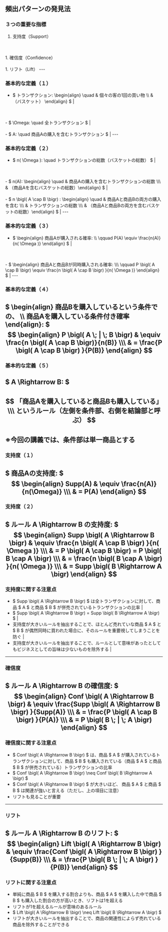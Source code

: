 ## 頻出パターンの発見法
### ３つの重要な指標
1. 支持度（Support）
<br>
<br>
1. 確信度（Confidence）
<br>
<br>
1. リフト（Lift）
---

### 基本的な定義（１）
- $ トランザクション: \begin{align} \quad & 個々の客の1回の買い物 \\\ & （バスケット） \end{align} $ |
<br>
<br>
- $ \Omega: \quad 全トランザクション $ |
<br>
<br>
- $ A: \quad 商品Aの購入を含むトランザクション $ |
---

### 基本的な定義（２）
- $ n( \Omega ): \quad トランザクションの総数（バスケットの総数） $ |
<br>
<br>
- $ n(A): \begin{align} \quad & 商品Aの購入を含むトランザクションの総数 \\\ & （商品Aを含むバスケットの総数）\end{align} $ |
<br>
<br>
- $ n \bigl( A \cap B \bigr) : \begin{align} \quad & 商品Aと商品Bの両方の購入を含む \\\ & トランザクションの総数 \\\ & （商品Aと商品Bの両方を含むバスケットの総数）\end{align} $ |
---

### 基本的な定義（３）
- $ \begin{align} 商品Aが購入される確率: \\\ \qquad P(A) \equiv \frac{n(A)}{n( \Omega )} \end{align} $ |
<br>
<br>
- $ \begin{align} 商品Aと商品Bが同時購入される確率: \\\ \qquad P \bigl( A \cap B \bigr) \equiv \frac{n \bigl( A \cap B \bigr) }{n( \Omega )} \end{align} $ |
---

### 基本的な定義（４）
$ \begin{align} 商品Bを購入しているという条件での、 \\\ 商品Aを購入している条件付き確率 \end{align}: $
<br>
$$ \begin{align} P \bigl( A \; | \; B \bigr) & \equiv \frac{n \bigl( A \cap B \bigr)}{n(B)} \\\ & = \frac{P \bigl( A \cap B \bigr) }{P(B)} \end{align} $$
---

### 基本的な定義（５）
$ A \Rightarrow B: $
<br>
<br>
$$ 「商品Aを購入していると商品Bも購入している」 \\\ というルール（左側を条件部、右側を結論部と呼ぶ） $$
<br>
※今回の講義では、条件部は単一商品とする
---

### 支持度（１）
$ 商品Aの支持度: $
$$ \begin{align} Supp(A) & \equiv \frac{n(A)}{n(\Omega)} \\\ & = P(A) \end{align} $$
---

### 支持度（２）
$ ルール A \Rightarrow B の支持度: $
$$ \begin{align} Supp \bigl( A \Rightarrow B \bigr) & \equiv \frac{n \bigl( A \cap B \bigr) }{n( \Omega )} \\\ & = P \bigl( A \cap B \bigr) = P \bigl( B \cap A \bigr) \\\ & = \frac{n \bigl( B \cap A \bigr) }{n( \Omega )} \\\ & = Supp \bigl( B \Rightarrow A \bigr) \end{align} $$
---

### 支持度に関する注意点
- $ Supp \bigl( A \Rightarrow B \bigr) $ は全トランザクションに対して、商品 $ A $ と商品 $ B $ が併売されているトランザクションの比率 |
- $ Supp \bigl( A \Rightarrow B \bigr) = Supp \bigl( B \Rightarrow A \bigr) $ |
- 支持度が大きいルールを抽出することで、ほとんど売れていな商品 $ A $ と $ B $ が偶然同時に買われた場合に、そのルールを重要視してしまうことを防ぐ |
- 支持度が大きいルールを抽出することで、ルールとして意味があったとしてもビジネスとしての旨味は少ないものを除外する |
---

### 確信度
$ ルール A \Rightarrow B の確信度: $
$$ \begin{align} Conf \bigl( A \Rightarrow B \bigr) & \equiv \frac{Supp \bigl( A \Rightarrow B \bigr) }{Supp(A)} \\\ & = \frac{P \bigl( A \cap B \bigr) }{P(A)} \\\ & = P \bigl( B \; | \; A \bigr) \end{align} $$
---

### 確信度に関する注意点
- $ Conf \bigl( A \Rightarrow B \bigr) $ は、商品 $ A $ が購入されているトランザクションに対して、商品 $ B $ も購入されている（商品 $ A $ と商品 $ B $ が併売されている）トランザクションの比率
- $ Conf \bigl( A \Rightarrow B \bigr) \neq Conf \bigl( B \Rightarrow A \bigr) $
- $ Conf \bigl( A \Rightarrow B \bigr) $ が大きいほど、 商品 $ A $ と商品 $ B $ は関連が強いと言える（ただし、上の項目に注意）
- リフトも見ることが重要
---

### リフト
$ ルール A \Rightarrow B のリフト: $
$$ \begin{align} Lift \bigl( A \Rightarrow B \bigr) & \equiv \frac{Conf \bigl( A \Rightarrow B \bigr) }{Supp(B)} \\\ & = \frac{P \bigl( B \; | \; A \bigr) }{P(B)} \end{align} $$
---

### リフトに関する注意点
- 単純に商品 $ B $ を購入する割合よりも、商品 $ A $ を購入した中で商品 $ B $ も購入した割合の方が高いとき、リフトは1を超える
- リフトが1を超えるルールが意味のあるルール
- $ Lift \bigl( A \Rightarrow B \bigr) \neq Lift \bigl( B \Rightarrow A \bigr) $
- リフトが大きいルールを抽出することで、商品の関連性によらず売れている商品を除外することができる
